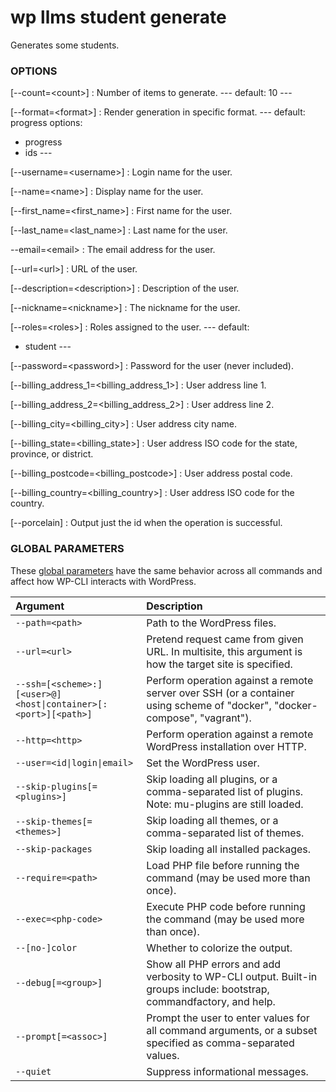 # wp llms student generate

Generates some students.

### OPTIONS

[\--count=&lt;count&gt;]
: Number of items to generate.
\---
default: 10
\---

[\--format=&lt;format&gt;]
: Render generation in specific format.
\---
default: progress
options:
  - progress
  - ids
\---

[\--username=&lt;username&gt;]
: Login name for the user.

[\--name=&lt;name&gt;]
: Display name for the user.

[\--first_name=&lt;first_name&gt;]
: First name for the user.

[\--last_name=&lt;last_name&gt;]
: Last name for the user.

\--email=&lt;email&gt;
: The email address for the user.

[\--url=&lt;url&gt;]
: URL of the user.

[\--description=&lt;description&gt;]
: Description of the user.

[\--nickname=&lt;nickname&gt;]
: The nickname for the user.

[\--roles=&lt;roles&gt;]
: Roles assigned to the user.
\---
default:
  - student
\---

[\--password=&lt;password&gt;]
: Password for the user (never included).

[\--billing_address_1=&lt;billing_address_1&gt;]
: User address line 1.

[\--billing_address_2=&lt;billing_address_2&gt;]
: User address line 2.

[\--billing_city=&lt;billing_city&gt;]
: User address city name.

[\--billing_state=&lt;billing_state&gt;]
: User address ISO code for the state, province, or district.

[\--billing_postcode=&lt;billing_postcode&gt;]
: User address postal code.

[\--billing_country=&lt;billing_country&gt;]
: User address ISO code for the country.

[\--porcelain]
: Output just the id when the operation is successful.

### GLOBAL PARAMETERS

These [global parameters](https://make.wordpress.org/cli/handbook/config/) have the same behavior across all commands and affect how WP-CLI interacts with WordPress.

| **Argument**    | **Description**              |
|:----------------|:-----------------------------|
| `--path=<path>` | Path to the WordPress files. |
| `--url=<url>` | Pretend request came from given URL. In multisite, this argument is how the target site is specified. |
| `--ssh=[<scheme>:][<user>@]<host\|container>[:<port>][<path>]` | Perform operation against a remote server over SSH (or a container using scheme of "docker", "docker-compose", "vagrant"). |
| `--http=<http>` | Perform operation against a remote WordPress installation over HTTP. |
| `--user=<id\|login\|email>` | Set the WordPress user. |
| `--skip-plugins[=<plugins>]` | Skip loading all plugins, or a comma-separated list of plugins. Note: mu-plugins are still loaded. |
| `--skip-themes[=<themes>]` | Skip loading all themes, or a comma-separated list of themes. |
| `--skip-packages` | Skip loading all installed packages. |
| `--require=<path>` | Load PHP file before running the command (may be used more than once). |
| `--exec=<php-code>` | Execute PHP code before running the command (may be used more than once). |
| `--[no-]color` | Whether to colorize the output. |
| `--debug[=<group>]` | Show all PHP errors and add verbosity to WP-CLI output. Built-in groups include: bootstrap, commandfactory, and help. |
| `--prompt[=<assoc>]` | Prompt the user to enter values for all command arguments, or a subset specified as comma-separated values. |
| `--quiet` | Suppress informational messages. |
